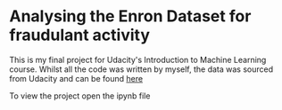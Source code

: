 # Analysing the Enron Dataset for fraudulant activity

This is my final project for Udacity's Introduction to Machine Learning course. Whilst all the code was written by myself, the data was sourced from Udacity and can be found [here](https://github.com/udacity/ud120-projects.git)

To view the project open the ipynb file
